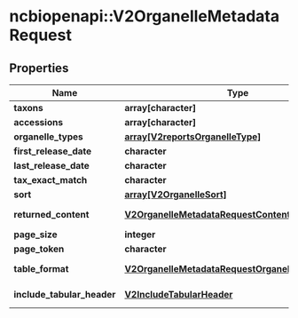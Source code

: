 # ncbiopenapi::V2OrganelleMetadataRequest


## Properties
Name | Type | Description | Notes
------------ | ------------- | ------------- | -------------
**taxons** | **array[character]** |  | [optional] 
**accessions** | **array[character]** |  | [optional] 
**organelle_types** | [**array[V2reportsOrganelleType]**](v2reportsOrganelleType.md) |  | [optional] 
**first_release_date** | **character** |  | [optional] 
**last_release_date** | **character** |  | [optional] 
**tax_exact_match** | **character** |  | [optional] 
**sort** | [**array[V2OrganelleSort]**](v2OrganelleSort.md) |  | [optional] 
**returned_content** | [**V2OrganelleMetadataRequestContentType**](v2OrganelleMetadataRequestContentType.md) |  | [optional] [Enum: ] 
**page_size** | **integer** |  | [optional] 
**page_token** | **character** |  | [optional] 
**table_format** | [**V2OrganelleMetadataRequestOrganelleTableFormat**](v2OrganelleMetadataRequestOrganelleTableFormat.md) |  | [optional] [Enum: ] 
**include_tabular_header** | [**V2IncludeTabularHeader**](v2IncludeTabularHeader.md) |  | [optional] [Enum: ] 


